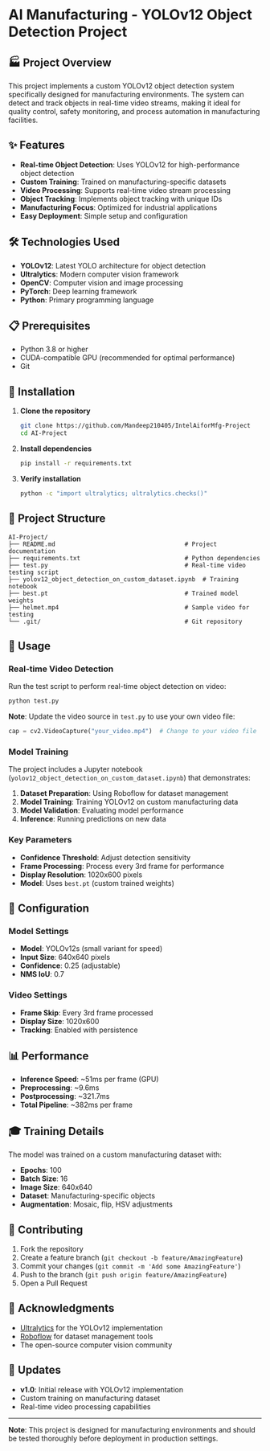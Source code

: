 # AI Manufacturing - YOLOv12 Object Detection Project

## 🏭 Project Overview

This project implements a custom YOLOv12 object detection system specifically designed for manufacturing environments. The system can detect and track objects in real-time video streams, making it ideal for quality control, safety monitoring, and process automation in manufacturing facilities.

## ✨ Features

- **Real-time Object Detection**: Uses YOLOv12 for high-performance object detection
- **Custom Training**: Trained on manufacturing-specific datasets
- **Video Processing**: Supports real-time video stream processing
- **Object Tracking**: Implements object tracking with unique IDs
- **Manufacturing Focus**: Optimized for industrial applications
- **Easy Deployment**: Simple setup and configuration

## 🛠️ Technologies Used

- **YOLOv12**: Latest YOLO architecture for object detection
- **Ultralytics**: Modern computer vision framework
- **OpenCV**: Computer vision and image processing
- **PyTorch**: Deep learning framework
- **Python**: Primary programming language

## 📋 Prerequisites

- Python 3.8 or higher
- CUDA-compatible GPU (recommended for optimal performance)
- Git

## 🚀 Installation

1. **Clone the repository**
   ```bash
   git clone https://github.com/Mandeep210405/IntelAiforMfg-Project
   cd AI-Project
   ```

2. **Install dependencies**
   ```bash
   pip install -r requirements.txt
   ```

3. **Verify installation**
   ```bash
   python -c "import ultralytics; ultralytics.checks()"
   ```

## 📁 Project Structure

```
AI-Project/
├── README.md                                    # Project documentation
├── requirements.txt                             # Python dependencies
├── test.py                                      # Real-time video testing script
├── yolov12_object_detection_on_custom_dataset.ipynb  # Training notebook
├── best.pt                                      # Trained model weights
├── helmet.mp4                                   # Sample video for testing
└── .git/                                        # Git repository
```

## 🎯 Usage

### Real-time Video Detection

Run the test script to perform real-time object detection on video:

```bash
python test.py
```

**Note**: Update the video source in `test.py` to use your own video file:
```python
cap = cv2.VideoCapture("your_video.mp4")  # Change to your video file
```

### Model Training

The project includes a Jupyter notebook (`yolov12_object_detection_on_custom_dataset.ipynb`) that demonstrates:

1. **Dataset Preparation**: Using Roboflow for dataset management
2. **Model Training**: Training YOLOv12 on custom manufacturing data
3. **Model Validation**: Evaluating model performance
4. **Inference**: Running predictions on new data

### Key Parameters

- **Confidence Threshold**: Adjust detection sensitivity
- **Frame Processing**: Process every 3rd frame for performance
- **Display Resolution**: 1020x600 pixels
- **Model**: Uses `best.pt` (custom trained weights)

## 🔧 Configuration

### Model Settings
- **Model**: YOLOv12s (small variant for speed)
- **Input Size**: 640x640 pixels
- **Confidence**: 0.25 (adjustable)
- **NMS IoU**: 0.7

### Video Settings
- **Frame Skip**: Every 3rd frame processed
- **Display Size**: 1020x600
- **Tracking**: Enabled with persistence

## 📊 Performance

- **Inference Speed**: ~51ms per frame (GPU)
- **Preprocessing**: ~9.6ms
- **Postprocessing**: ~321.7ms
- **Total Pipeline**: ~382ms per frame

## 🎓 Training Details

The model was trained on a custom manufacturing dataset with:
- **Epochs**: 100
- **Batch Size**: 16
- **Image Size**: 640x640
- **Dataset**: Manufacturing-specific objects
- **Augmentation**: Mosaic, flip, HSV adjustments

## 🤝 Contributing

1. Fork the repository
2. Create a feature branch (`git checkout -b feature/AmazingFeature`)
3. Commit your changes (`git commit -m 'Add some AmazingFeature'`)
4. Push to the branch (`git push origin feature/AmazingFeature`)
5. Open a Pull Request


## 🙏 Acknowledgments

- [Ultralytics](https://github.com/ultralytics/ultralytics) for the YOLOv12 implementation
- [Roboflow](https://roboflow.com/) for dataset management tools
- The open-source computer vision community


## 🔄 Updates

- **v1.0**: Initial release with YOLOv12 implementation
- Custom training on manufacturing dataset
- Real-time video processing capabilities

---

**Note**: This project is designed for manufacturing environments and should be tested thoroughly before deployment in production settings. 
